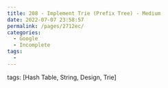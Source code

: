```yaml
---
title: 208 - Implement Trie (Prefix Tree) - Medium
date: 2022-07-07 23:58:57
permalink: /pages/2712ec/
categories:
  - Google
  - Incomplete
tags:
  - 
---
```

tags: [Hash Table, String, Design, Trie]